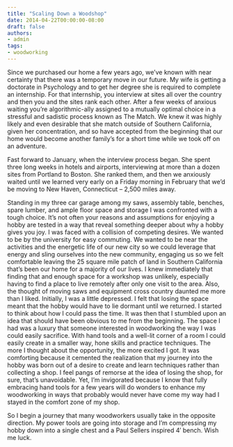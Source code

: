```yaml
---
title: "Scaling Down a Woodshop"
date: 2014-04-22T00:00:00-08:00
draft: false
authors:
- admin
tags:
- woodworking
---
```


Since we purchased our home a few years ago, we’ve known with near certainty that there was a temporary move in our future. My wife is getting a doctorate in Psychology and to get her degree she is required to complete an internship. For that internship, you interview at sites all over the country and then you and the sites rank each other. After a few weeks of anxious waiting you’re algorithmic-ally assigned to a mutually optimal choice in a stressful and sadistic process known as The Match. We knew it was highly likely and even desirable that she match outside of Southern California, given her concentration, and so have accepted from the beginning that our home would become another family’s for a short time while we took off on an adventure.

Fast forward to January, when the interview process began. She spent three long weeks in hotels and airports, interviewing at more than a dozen sites from Portland to Boston. She ranked them, and then we anxiously waited until we learned very early on a Friday morning in February that we’d be moving to New Haven, Connecticut – 2,500 miles away.

Standing in my three car garage among my saws, assembly table, benches, spare lumber, and ample floor space and storage I was confronted with a tough choice. It’s not often your reasons and assumptions for enjoying a hobby are tested in a way that reveal something deeper about why a hobby gives you joy. I was faced with a collision of competing desires. We wanted to be by the university for easy commuting. We wanted to be near the activities and the energetic life of our new city so we could leverage that energy and sling ourselves into the new community, engaging us so we felt comfortable leaving the 25 square mile patch of land in Southern California that’s been our home for a majority of our lives. I knew immediately that finding that and enough space for a workshop was unlikely, especially having to find a place to live remotely after only one visit to the area. Also, the thought of moving saws and equipment cross country daunted me more than I liked. Initially, I was a little depressed. I felt that losing the space meant that the hobby would have to lie dormant until we returned. I started to think about how I could pass the time. It was then that I stumbled upon an idea that should have been obvious to me from the beginning. The space I had was a luxury that someone interested in woodworking the way I was could easily sacrifice. With hand tools and a well-lit corner of a room I could easily create in a smaller way, hone skills and practice techniques.  The more I thought about the opportunity, the more excited I got. It was comforting because it cemented the realization that my journey into the hobby was born out of a desire to create and learn techniques rather than collecting a shop. I feel pangs of remorse at the idea of losing the shop, for sure, that’s unavoidable. Yet, I’m invigorated because I know that fully embracing hand tools for a few years will do wonders to enhance my woodworking in ways that probably would never have come my way had I stayed in the comfort zone of my shop.

So I begin a journey that many woodworkers usually take in the opposite direction. My power tools are going into storage and I’m compressing my hobby down into a single chest and a Paul Sellers inspired 4′ bench. Wish me luck.
